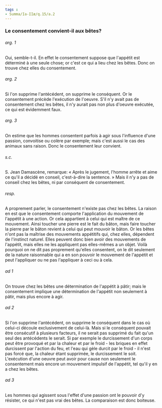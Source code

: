 ```yaml
---
tags : 
- Summa/Ia-IIæ/q.15/a.2
---
```


### Le consentement convient-il aux bêtes?

###### arg. 1
Oui, semble-t-il. En effet le consentement suppose que l'appétit est déterminé à une seule chose; or c'est ce qui a lieu chez les bêtes. Donc on trouve chez elles du consentement. 

###### arg. 2
Si l'on supprime l'antécédent, on supprime le conséquent. Or le consentement précède l'exécution de I'oeuvre. S'il n'y avait pas de consentement chez les bêtes, il n'y aurait pas non plus d'oeuvre exécutée, ce qui est évidemment faux. 

###### arg. 3
On estime que les hommes consentent parfois à agir sous l'influence d'une passion, convoitise ou colère par exemple; mais c'est aussi le cas des animaux sans raison. Donc le consentement leur convient. 

###### s.c.
S. Jean Damascène, remarque: « Après le jugement, l'homme arrête et aime ce qu'il a décidé en conseil, c'est-à-dire la sentence. » Mais il n'y a pas de conseil chez les bêtes, ni par conséquent de consentement. 

###### resp.
A proprement parler, le consentement n'existe pas chez les bêtes. La raison en est que le consentement comporte l'application du mouvement de l'appétit à une action. Or cela appartient à celui qui est maître de ce mouvement. Ainsi toucher une pierre est le fait du bâton, mais faire toucher la pierre par le bâton revient à celui qui peut mouvoir le bâton. Or les bêtes n'ont pas la maîtrise des mouvements appétitifs qui, chez elles, dépendent de l'instinct naturel. Elles peuvent donc bien avoir des mouvements de l'appétit, mais elles ne les appliquent pas elles-mêmes a un objet. Voilà pourquoi on ne dit pas proprement qu'elles consentent, on le dit seulement de la nature raisonnable qui a en son pouvoir le mouvement de l'appétit et peut l'appliquer ou ne pas l'appliquer à ceci ou à cela. 

###### ad 1
On trouve chez les bêtes une détermination de l'appétit à pâtir; mais le consentement implique une détermination de l'appétit non seulement à pâtir, mais plus encore à agir. 

###### ad 2
Si l'on supprime l'antécédent, on supprime le conséquent dans le cas où celui-ci découle exclusivement de celui-là. Mais si le conséquent pouvait être consécutif à plusieurs facteurs, il ne serait pas supprimé du fait qu'un seul des antécédents le serait. Si par exemple le durcissement d'un corps peut être provoqué et par la chaleur et par le froid - les briques en effet durcissent par l'action du feu, et l'eau qui gèle durcit par le froid - il n'est pas forcé que, la chaleur étant supprimée, le durcissement le soit. L'exécution d'une oeuvre peut avoir pour cause non seulement le consentement mais encore un mouvement impulsif de l'appétit, tel qu'il y en a chez les bêtes. 

###### ad 3
Les hommes qui agissent sous l'effet d'une passion ont le pouvoir d'y résister, ce qui n'est pas vrai des bêtes. La comparaison est donc boiteuse. 

